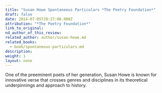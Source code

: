 ```yaml
---
title: "Susan Howe Spontaneous Particulars *The Poetry Foundation*"
draft: false
date: 2014-07-05T20:27:00.000Z
attribution: "*The Poetry Foundation*"
link_to_original:
nd_author_of_this_review:
related_author: author/susan-howe.md
related_books:
  - book/spontaneous-particulars.md
description:
weight: 1
layout: none
---
```

One of the preeminent poets of her generation, Susan Howe is known for innovative verse that crosses genres and disciplines in its theoretical underpinnings and approach to history.
